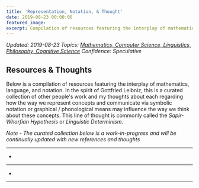 ```yaml
---
title: 'Representation, Notation, & Thought'
date: 2019-08-23 00:00:00
featured_image: 
excerpt: Compilation of resources featuring the interplay of mathematics, language, and notation
---
```

*Updated: 2019-08-23*
*Topics: [Mathematics, Computer Science, Linguistics, Philosophy, Cognitive Science](https://mundyreimer.github.io/archive)*
*Confidence: Speculative*

## Resources & Thoughts

Below is a compilation of resources featuring the interplay of mathematics, language, and notation.  In the spirit of Gottfried Leibniz, this is a curated collection of other people's work and my thoughts about each regarding how the way we represent concepts and communicate via symbolic notation or graphical / phonological means may influence the way we think about these concepts.  This line of thought is commonly called the *Sapir-Whorfian Hypothesis* or *Linguistic Determinism*.

*Note - The curated collection below is a work-in-progress and will be continually updated with new references and thoughts*

-----

* 

-----

* 

-----